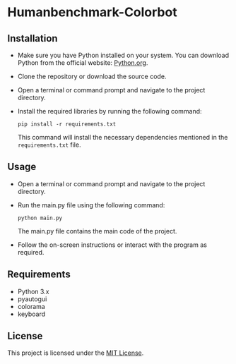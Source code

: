 # Humanbenchmark-Colorbot



## Installation

- Make sure you have Python installed on your system. You can download Python from the official website: [Python.org](https://www.python.org/).

- Clone the repository or download the source code.

- Open a terminal or command prompt and navigate to the project directory.

- Install the required libraries by running the following command:

    ```
    pip install -r requirements.txt
    ```

    This command will install the necessary dependencies mentioned in the `requirements.txt` file.

## Usage

- Open a terminal or command prompt and navigate to the project directory.

- Run the main.py file using the following command:

    ```
    python main.py
    ```

    The main.py file contains the main code of the project.

- Follow the on-screen instructions or interact with the program as required.

## Requirements

- Python 3.x
- pyautogui
- colorama
- keyboard

## License

This project is licensed under the [MIT License](LICENSE).
